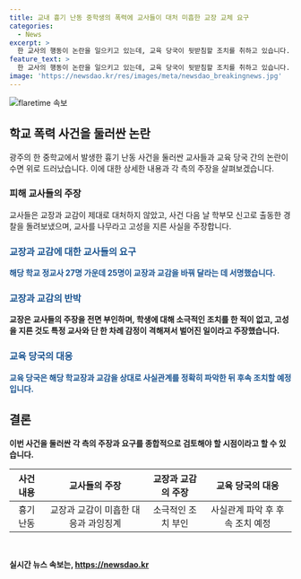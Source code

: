```yaml
---
title: 교내 흉기 난동 중학생의 폭력에 교사들이 대처 미흡한 교장 교체 요구
categories:
  - News
excerpt: >
  한 교사의 행동이 논란을 일으키고 있는데, 교육 당국이 뒷받침할 조치를 취하고 있습니다. 학교 내 흉기 난동 사건과 관련해 교사들은 교장과 교감을 교체하는 것을 요구하는 서명운동을 전개 중입니다. 교사들은 교장이 책무를 제대로 이행하지 않았고, 학부모 신고로 출동한 경찰을 돌려보내기까지 했다고 주장하고 있습니다. 해당 학교장은 교사들의 주장을 전면 부인하며 교육 당국은 사실관계를 확인한 뒤 조치할 예정입니다.
feature_text: >
  한 교사의 행동이 논란을 일으키고 있는데, 교육 당국이 뒷받침할 조치를 취하고 있습니다. 학교 내 흉기 난동 사건과 관련해 교사들은 교장과 교감을 교체하는 것을 요구하는 서명운동을 전개 중입니다. 교사들은 교장이 책무를 제대로 이행하지 않았고, 학부모 신고로 출동한 경찰을 돌려보내기까지 했다고 주장하고 있습니다. 해당 학교장은 교사들의 주장을 전면 부인하며 교육 당국은 사실관계를 확인한 뒤 조치할 예정입니다.
image: 'https://newsdao.kr/res/images/meta/newsdao_breakingnews.jpg'
---
```


<p><img src="https://newsdao.kr/res/images/meta/newsdao_breakingnews.jpg" alt="flaretime 속보" /></p>

<h2 data-ke-size="size26">학교 폭력 사건을 둘러싼 논란</h2>

<p data-ke-size="size16">광주의 한 중학교에서 발생한 흉기 난동 사건을 둘러싼 교사들과 교육 당국 간의 논란이 수면 위로 드러났습니다. 이에 대한 상세한 내용과 각 측의 주장을 살펴보겠습니다.</p>

<h3>피해 교사들의 주장</h3>

<p data-ke-size="size16">교사들은 교장과 교감이 제대로 대처하지 않았고, 사건 다음 날 학부모 신고로 출동한 경찰을 돌려보냈으며, 교사를 나무라고 고성을 지른 사실을 주장합니다.</p>

<h3><b><span style="color: #1a5490;">교장과 교감에 대한 교사들의 요구</span><b></h3>

<p data-ke-size="size16"><b><span style="color: #1a5490;">해당 학교 정교사 27명 가운데 25명이 교장과 교감을 바꿔 달라는 데 서명했습니다.</span></b></p>

<h3><span style="color: #1a5490;">교장과 교감의 반박</span></h3>

<p data-ke-size="size16">교장은 교사들의 주장을 전면 부인하며, 학생에 대해 소극적인 조치를 한 적이 없고, 고성을 지른 것도 특정 교사와 단 한 차례 감정이 격해져서 벌어진 일이라고 주장했습니다.</p>

<h3><b><span style="color: #1a5490;">교육 당국의 대응</span><b></h3>

<p data-ke-size="size16"><b><span style="color: #1a5490;">교육 당국은 해당 학교장과 교감을 상대로 사실관계를 정확히 파악한 뒤 후속 조치할 예정입니다.</span></b></p>

<h2 data-ke-size="size26">결론</h2>

<p data-ke-size="size16">이번 사건을 둘러싼 각 측의 주장과 요구를 종합적으로 검토해야 할 시점이라고 할 수 있습니다.</p>

<table>
    <thead>
        <tr>
            <th style="text-align: center;">사건 내용</th>
            <th style="text-align: center;">교사들의 주장</th>
            <th style="text-align: center;">교장과 교감의 주장</th>
            <th style="text-align: center;">교육 당국의 대응</th>
        </tr>
    </thead>
    <tbody>
        <tr>
            <td style="text-align: center;">흉기 난동</td>
            <td style="text-align: center;">교장과 교감이 미흡한 대응과 과잉징계</td>
            <td style="text-align: center;">소극적인 조치 부인</td>
            <td style="text-align: center;">사실관계 파악 후 후속 조치 예정</td>
        </tr>
    </tbody>
</table>

<p data-ke-size="size16">&nbsp;</p>
실시간 뉴스 속보는, <a href="https://newsdao.kr" rel="dofollow">https://newsdao.kr</a>


